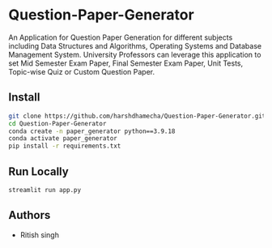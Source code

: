 # Question-Paper-Generator  


An Application for Question Paper Generation for different subjects including Data Structures and Algorithms, Operating Systems and Database Management System. University Professors can leverage this application to set Mid Semester Exam Paper, Final Semester Exam Paper, Unit Tests, Topic-wise Quiz or Custom  Question Paper.


## Install
```bash
git clone https://github.com/harshdhamecha/Question-Paper-Generator.git
cd Question-Paper-Generator
conda create -n paper_generator python==3.9.18
conda activate paper_generator
pip install -r requirements.txt
```

## Run Locally
```bash
streamlit run app.py
```

## Authors
- Ritish singh

